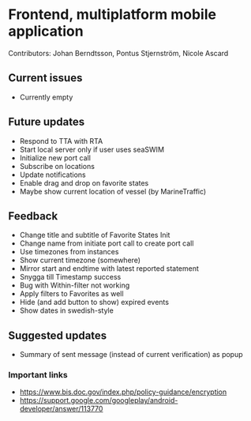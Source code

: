 # Frontend, multiplatform mobile application
Contributors: 
Johan Berndtsson, Pontus Stjernström, Nicole Ascard

## Current issues
* Currently empty

## Future updates
* Respond to TTA with RTA
* Start local server only if user uses seaSWIM
* Initialize new port call
* Subscribe on locations
* Update notifications
* Enable drag and drop on favorite states
* Maybe show current location of vessel (by MarineTraffic)

## Feedback
* Change title and subtitle of Favorite States Init
* Change name from initiate port call to create port call
* Use timezones from instances
* Show current timezone (somewhere)
* Mirror start and endtime with latest reported statement
* Snygga till Timestamp success
* Bug with Within-filter not working
* Apply filters to Favorites as well
* Hide (and add button to show) expired events
* Show dates in swedish-style

## Suggested updates
* Summary of sent message (instead of current verification) as popup

### Important links
* https://www.bis.doc.gov/index.php/policy-guidance/encryption
* https://support.google.com/googleplay/android-developer/answer/113770